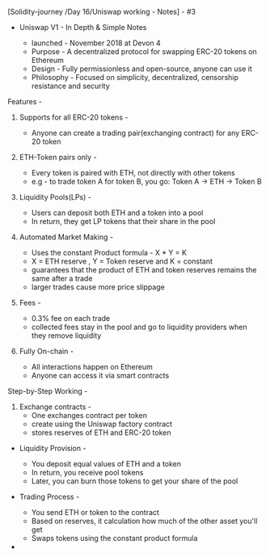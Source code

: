 
[Solidity-journey /Day 16/Uniswap working - Notes] -  #3

- Uniswap V1  - In Depth & Simple Notes

    - launched - November 2018 at Devon 4 
    - Purpose - A decentralized protocol for swapping ERC-20 tokens on Ethereum 
    - Design - Fully permissionless and open-source, anyone can use it
    - Philosophy - Focused on simplicity, decentralized, censorship resistance and security 


Features - 
1. Supports for all ERC-20 tokens - 
    - Anyone can create a trading pair(exchanging contract) for any ERC-20 token 

2. ETH-Token pairs only - 
    - Every token is paired with ETH, not directly with other tokens 
    - e.g - to trade token A for token B, you go: Token A -> ETH -> Token B

3. Liquidity Pools(LPs) - 
    - Users can deposit both ETH and a token into a pool 
    - In return, they get LP tokens that their share in the pool 

4. Automated Market Making - 
    - Uses the constant Product formula - X * Y = K 
    - X = ETH reserve , Y = Token reserve and K = constant 
    - guarantees that the product of ETH and token reserves remains the same after a trade 
    - larger trades cause more price slippage 

5. Fees - 
    - 0.3% fee on each trade 
    - collected fees stay in the pool and go to liquidity providers when they remove liquidity

6. Fully On-chain - 
    - All interactions happen on Ethereum 
    - Anyone can access it via smart contracts


Step-by-Step Working - 

1. Exchange contracts - 
    - One exchanges contract per token
    - create using the Uniswap factory contract 
    - stores reserves of ETH and ERC-20 token 

- Liquidity Provision - 
    - You deposit equal values of ETH and a token 
    - In return, you receive pool tokens 
    - Later, you can burn those tokens to get your share of the pool 

- Trading Process - 
    - You send ETH or token to the contract 
    - Based on reserves, it calculation how much of the other asset you'll get 
    - Swaps tokens using the constant product formula 

- 


